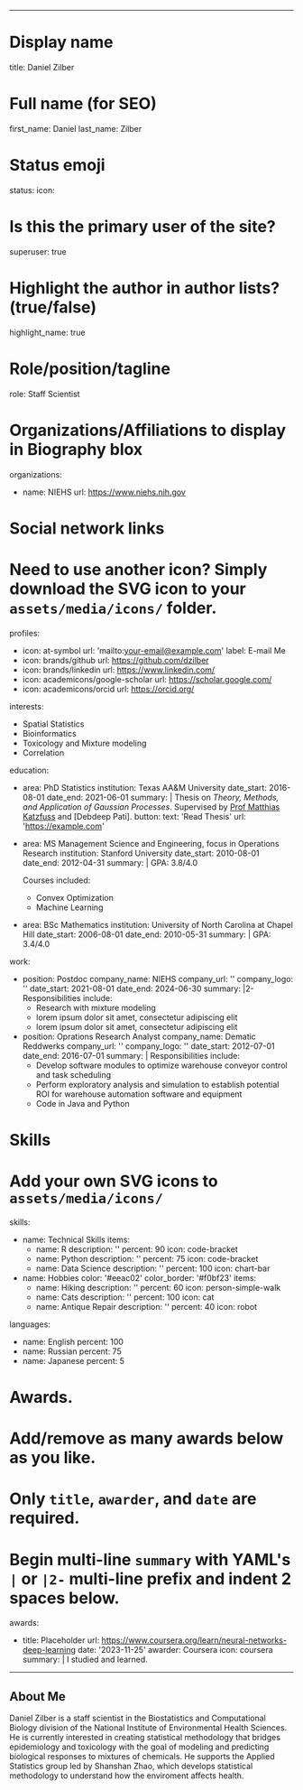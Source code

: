 ---
# Display name
title: Daniel Zilber

# Full name (for SEO)
first_name: Daniel
last_name: Zilber

# Status emoji
status:
  icon: 

# Is this the primary user of the site?
superuser: true

# Highlight the author in author lists? (true/false)
highlight_name: true

# Role/position/tagline
role: Staff Scientist

# Organizations/Affiliations to display in Biography blox
organizations:
  - name: NIEHS
    url: https://www.niehs.nih.gov

# Social network links
# Need to use another icon? Simply download the SVG icon to your `assets/media/icons/` folder.
profiles:
  - icon: at-symbol
    url: 'mailto:your-email@example.com'
    label: E-mail Me
  - icon: brands/github
    url: https://github.com/dzilber
  - icon: brands/linkedin
    url: https://www.linkedin.com/
  - icon: academicons/google-scholar
    url: https://scholar.google.com/
  - icon: academicons/orcid
    url: https://orcid.org/

interests:
  - Spatial Statistics
  - Bioinformatics
  - Toxicology and Mixture modeling
  - Correlation

education:
  - area: PhD Statistics
    institution: Texas AA&M University
    date_start: 2016-08-01
    date_end: 2021-06-01
    summary: |
      Thesis on _Theory, Methods, and Application of Gaussian Processes_. Supervised by [Prof Matthias Katzfuss](https://example.com) and [Debdeep Pati]. 
    button:
      text: 'Read Thesis'
      url: 'https://example.com'
  - area: MS Management Science and Engineering, focus in Operations Research
    institution: Stanford University
    date_start: 2010-08-01
    date_end: 2012-04-31
    summary: |
      GPA: 3.8/4.0

      Courses included:
      - Convex Optimization
      - Machine Learning
  - area: BSc Mathematics
    institution: University of North Carolina at Chapel Hill
    date_start: 2006-08-01
    date_end: 2010-05-31
    summary: |
      GPA: 3.4/4.0
    
work:
  - position: Postdoc
    company_name: NIEHS
    company_url: ''
    company_logo: ''
    date_start: 2021-08-01
    date_end: 2024-06-30
    summary: |2-
      Responsibilities include:
      - Research with mixture modeling
      - lorem ipsum dolor sit amet, consectetur adipiscing elit
      - lorem ipsum dolor sit amet, consectetur adipiscing elit
  - position: Oprations Research Analyst
    company_name: Dematic Reddwerks
    company_url: ''
    company_logo: ''
    date_start: 2012-07-01
    date_end: 2016-07-01
    summary: |
      Responsibilities include:
      - Develop software modules to optimize warehouse conveyor control and task scheduling
      - Perform exploratory analysis and simulation to establish potential ROI for warehouse automation software and equipment
      - Code in Java and Python

# Skills
# Add your own SVG icons to `assets/media/icons/`
skills:
  - name: Technical Skills
    items:
     - name: R
        description: ''
        percent: 90
        icon: code-bracket
      - name: Python
        description: ''
        percent: 75
        icon: code-bracket
      - name: Data Science
        description: ''
        percent: 100
        icon: chart-bar
  - name: Hobbies
    color: '#eeac02'
    color_border: '#f0bf23'
    items:
      - name: Hiking
        description: ''
        percent: 60
        icon: person-simple-walk
      - name: Cats
        description: ''
        percent: 100
        icon: cat
      - name: Antique Repair
        description: ''
        percent: 40
        icon: robot

languages:
  - name: English
    percent: 100
  - name: Russian
    percent: 75
  - name: Japanese
    percent: 5

# Awards.
#   Add/remove as many awards below as you like.
#   Only `title`, `awarder`, and `date` are required.
#   Begin multi-line `summary` with YAML's `|` or `|2-` multi-line prefix and indent 2 spaces below.
awards:
  - title: Placeholder
    url: https://www.coursera.org/learn/neural-networks-deep-learning
    date: '2023-11-25'
    awarder: Coursera
    icon: coursera
    summary: |
      I studied and learned.
 ---

## About Me

Daniel Zilber is a staff scientist in the Biostatistics and Computational Biology division of the National Institute of Environmental Health Sciences. He is currently interested in creating statistical methodology that bridges epidemiology and toxicology with the goal of modeling and predicting biological responses to mixtures of chemicals.  He supports the Applied Statistics group led by Shanshan Zhao, which develops statistical methodology to understand how the enviroment affects health.
